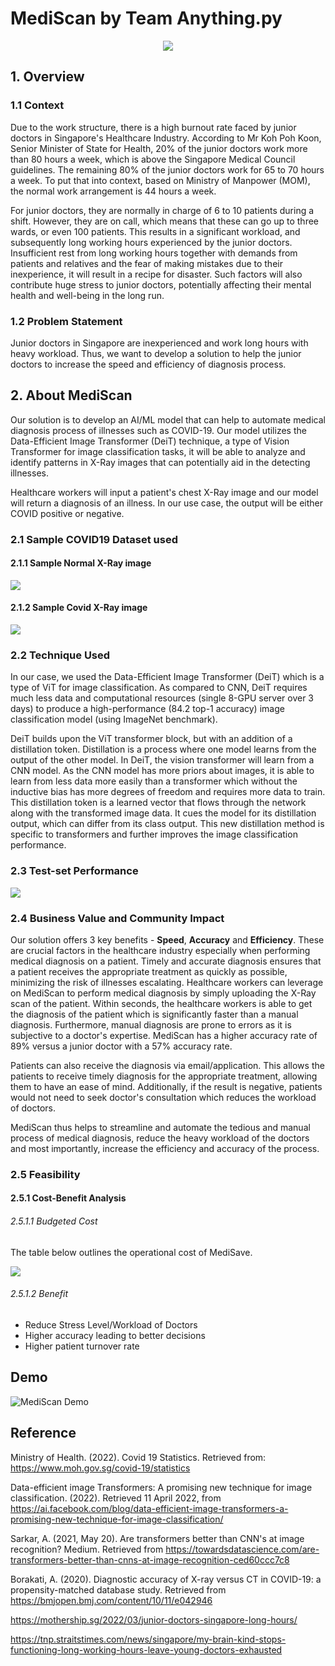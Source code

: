 # MediScan by Team Anything.py
<p align = 'center'>
  <img src = 'images/logo.jpg'>
 </p>

## 1. Overview
### 1.1 Context
Due to the work structure, there is a high burnout rate faced by junior doctors in Singapore's Healthcare Industry. According to Mr Koh Poh Koon, Senior Minister of State for Health, 20% of the junior doctors work more than 80 hours a week, which is above the Singapore Medical Council guidelines. The remaining 80% of the junior doctors work for 65 to 70 hours a week. To put that into context, based on Ministry of Manpower (MOM), the normal work arrangement is 44 hours a week. 

For junior doctors, they are normally in charge of 6 to 10 patients during a shift. However, they are on call, which means that these can go up to three wards, or even 100 patients. This results in a significant workload, and subsequently long working hours experienced by the junior doctors. Insufficient rest from long working hours together with demands from patients and relatives and the fear of making mistakes due to their inexperience, it will result in a recipe for disaster. Such factors will also contribute huge stress to junior doctors, potentially affecting their mental health and well-being in the long run.

### 1.2 Problem Statement
Junior doctors in Singapore are inexperienced and work long hours with heavy workload. Thus, we want to develop a solution to help the junior doctors to increase the speed and efficiency of diagnosis process. 


## 2. About MediScan
Our solution is to develop an AI/ML model that can help to automate medical diagnosis process of illnesses such as COVID-19. Our model utilizes the Data-Efficient Image Transformer (DeiT) technique, a type of Vision Transformer for image classification tasks, it will be able to analyze and identify patterns in X-Ray images that can potentially aid in the detecting illnesses. 

Healthcare workers will input a patient's chest X-Ray image and our model will return a diagnosis of an illness. In our use case, the output will be either COVID positive or negative. 

### 2.1 Sample COVID19 Dataset used

#### 2.1.1 Sample Normal X-Ray image
<p>
    <img src = 'images/Normal-1.png'>
 </p>

#### 2.1.2 Sample Covid X-Ray image
<p>
    <img src = 'images/COVID-1.png'>
 </p>

### 2.2 Technique Used
In our case, we used the Data-Efficient Image Transformer (DeiT) which is a type of ViT for image classification. As compared to CNN, DeiT requires much less data and computational resources (single 8-GPU server over 3 days) to produce a high-performance (84.2 top-1 accuracy) image classification model (using ImageNet benchmark).

DeiT builds upon the ViT transformer block, but with an addition of a distillation token. Distillation is a process where one model learns from the output of the other model. In DeiT, the vision transformer will learn from a CNN model. As the CNN model has more priors about images, it is able to learn from less data more easily than a transformer which without the inductive bias has more degrees of freedom and requires more data to train. This distillation token is a learned vector that flows through the network along with the transformed image data. It cues the model for its distillation output, which can differ from its class output. This new distillation method is specific to transformers and further improves the image classification performance.

### 2.3 Test-set Performance
<p>
    <img src = 'images/testset result.jpg'>
 </p>

### 2.4 Business Value and Community Impact

Our solution offers 3 key benefits - **Speed**, **Accuracy** and **Efficiency**. These are crucial factors in the healthcare industry especially when performing medical diagnosis on a patient. Timely and accurate diagnosis ensures that a patient receives the appropriate treatment as quickly as possible, minimizing the risk of illnesses escalating. Healthcare workers can leverage on MediScan to perform medical diagnosis by simply uploading the X-Ray scan of the patient. Within seconds, the healthcare workers is able to get the diagnosis of the patient which is significantly faster than a manual diagnosis. Furthermore, manual diagnosis are prone to errors as it is subjective to a doctor's expertise. MediScan has a higher accuracy rate of 89% versus a junior doctor with a 57% accuracy rate.

Patients can also receive the diagnosis via email/application. This allows the patients to receive timely diagnosis for the appropriate treatment, allowing them to have an ease of mind. Additionally, if the result is negative, patients would not need to seek doctor's consultation which reduces the workload of doctors.

MediScan thus helps to streamline and automate the tedious and manual process of medical diagnosis, reduce the heavy workload of the doctors and most importantly, increase the efficiency and accuracy of the process. 

### 2.5 Feasibility

#### 2.5.1 Cost-Benefit Analysis

###### 2.5.1.1 Budgeted Cost
The table below outlines the operational cost of MediSave.
<p>
    <img src = 'images/cost_table.jpg'>
 </p>


###### 2.5.1.2 Benefit 
- Reduce Stress Level/Workload of Doctors 
- Higher accuracy leading to better decisions 
- Higher patient turnover rate

## Demo
![MediScan Demo](images/demo_gif.gif)

## Reference
Ministry of Health. (2022). Covid 19 Statistics. Retrieved from:
https://www.moh.gov.sg/covid-19/statistics 

Data-efficient image Transformers: A promising new technique for image classification. (2022). Retrieved 11 April 2022, from https://ai.facebook.com/blog/data-efficient-image-transformers-a-promising-new-technique-for-image-classification/

Sarkar, A. (2021, May 20). Are transformers better than CNN's at image recognition? Medium. Retrieved from https://towardsdatascience.com/are-transformers-better-than-cnns-at-image-recognition-ced60ccc7c8

Borakati, A. (2020). Diagnostic accuracy of X-ray versus CT in COVID-19: a propensity-matched database study. Retrieved from https://bmjopen.bmj.com/content/10/11/e042946

https://mothership.sg/2022/03/junior-doctors-singapore-long-hours/

https://tnp.straitstimes.com/news/singapore/my-brain-kind-stops-functioning-long-working-hours-leave-young-doctors-exhausted
